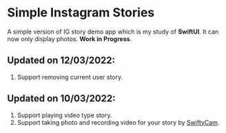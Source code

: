 # Simple Instagram Stories
A simple version of IG story demo app which is my study of **SwiftUI**. 
It can now only display photos.
**Work in Progress**.

## Updated on 12/03/2022:
1. Support removing current user story.

## Updated on 10/03/2022:
1. Support playing video type story.
2. Support taking photo and recording video for your story by [SwiftyCam](https://github.com/Awalz/SwiftyCam).